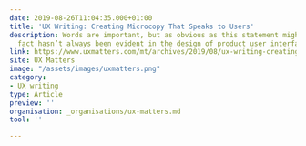 ```yaml
---
date: 2019-08-26T11:04:35.000+01:00
title: 'UX Writing: Creating Microcopy That Speaks to Users'
description: Words are important, but as obvious as this statement might seem, this
  fact hasn’t always been evident in the design of product user interfaces.
link: https://www.uxmatters.com/mt/archives/2019/08/ux-writing-creating-microcopy-that-speaks-to-users.php
site: UX Matters
image: "/assets/images/uxmatters.png"
category:
- UX writing
type: Article
preview: ''
organisation: _organisations/ux-matters.md
tool: ''

---
```

